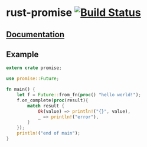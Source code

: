 # rust-promise [![Build Status](https://travis-ci.org/lucidd/rust-promise.svg?branch=master)](https://travis-ci.org/lucidd/rust-promise)

## [Documentation](http://www.rust-ci.org/lucidd/rust-promise/doc/promise/)

## Example

```rust
extern crate promise;

use promise::Future;

fn main() {
    let f = Future::from_fn(proc() "hello world!");
    f.on_complete(proc(result){
        match result {
            Ok(value) => println!("{}", value),
            _ => println!("error"),
        }
    });
    println!("end of main");
}
```
